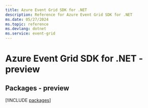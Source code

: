 ```yaml
---
title: Azure Event Grid SDK for .NET
description: Reference for Azure Event Grid SDK for .NET
ms.date: 05/27/2024
ms.topic: reference
ms.devlang: dotnet
ms.service: event-grid
---
```

# Azure Event Grid SDK for .NET - preview
## Packages - preview
[!INCLUDE [packages](event-grid-index.md)]